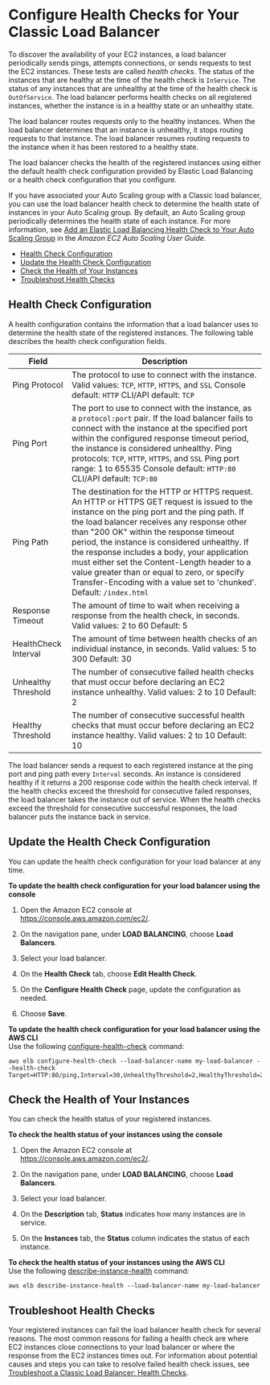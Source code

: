 # Configure Health Checks for Your Classic Load Balancer<a name="elb-healthchecks"></a>

To discover the availability of your EC2 instances, a load balancer periodically sends pings, attempts connections, or sends requests to test the EC2 instances\. These tests are called *health checks*\. The status of the instances that are healthy at the time of the health check is `InService`\. The status of any instances that are unhealthy at the time of the health check is `OutOfService`\. The load balancer performs health checks on all registered instances, whether the instance is in a healthy state or an unhealthy state\.

The load balancer routes requests only to the healthy instances\. When the load balancer determines that an instance is unhealthy, it stops routing requests to that instance\. The load balancer resumes routing requests to the instance when it has been restored to a healthy state\.

The load balancer checks the health of the registered instances using either the default health check configuration provided by Elastic Load Balancing or a health check configuration that you configure\.

If you have associated your Auto Scaling group with a Classic load balancer, you can use the load balancer health check to determine the health state of instances in your Auto Scaling group\. By default, an Auto Scaling group periodically determines the health state of each instance\. For more information, see [Add an Elastic Load Balancing Health Check to Your Auto Scaling Group](http://docs.aws.amazon.com/autoscaling/latest/userguide/as-add-elb-healthcheck.html) in the *Amazon EC2 Auto Scaling User Guide*\.


+ [Health Check Configuration](#health-check-configuration)
+ [Update the Health Check Configuration](#update-health-check-config)
+ [Check the Health of Your Instances](#check-instance-health)
+ [Troubleshoot Health Checks](#troubleshoot-health-checks)

## Health Check Configuration<a name="health-check-configuration"></a>

A health configuration contains the information that a load balancer uses to determine the health state of the registered instances\. The following table describes the health check configuration fields\.


| Field | Description | 
| --- | --- | 
|  Ping Protocol  |  The protocol to use to connect with the instance\. Valid values: `TCP`, `HTTP`, `HTTPS`, and `SSL` Console default: `HTTP` CLI/API default: `TCP`  | 
|  Ping Port  |  The port to use to connect with the instance, as a `protocol:port` pair\. If the load balancer fails to connect with the instance at the specified port within the configured response timeout period, the instance is considered unhealthy\. Ping protocols: `TCP`, `HTTP`, `HTTPS`, and `SSL` Ping port range: 1 to 65535 Console default: `HTTP:80` CLI/API default: `TCP:80`  | 
|  Ping Path  |  The destination for the HTTP or HTTPS request\. An HTTP or HTTPS GET request is issued to the instance on the ping port and the ping path\. If the load balancer receives any response other than "200 OK" within the response timeout period, the instance is considered unhealthy\. If the response includes a body, your application must either set the Content\-Length header to a value greater than or equal to zero, or specify Transfer\-Encoding with a value set to 'chunked'\. Default: `/index.html`  | 
|  Response Timeout  |  The amount of time to wait when receiving a response from the health check, in seconds\. Valid values: 2 to 60 Default: 5  | 
|  HealthCheck Interval  |  The amount of time between health checks of an individual instance, in seconds\. Valid values: 5 to 300 Default: 30  | 
|  Unhealthy Threshold  |  The number of consecutive failed health checks that must occur before declaring an EC2 instance unhealthy\. Valid values: 2 to 10 Default: 2  | 
|  Healthy Threshold  |  The number of consecutive successful health checks that must occur before declaring an EC2 instance healthy\. Valid values: 2 to 10 Default: 10  | 

The load balancer sends a request to each registered instance at the ping port and ping path every `Interval` seconds\. An instance is considered healthy if it returns a 200 response code within the health check interval\. If the health checks exceed the threshold for consecutive failed responses, the load balancer takes the instance out of service\. When the health checks exceed the threshold for consecutive successful responses, the load balancer puts the instance back in service\.

## Update the Health Check Configuration<a name="update-health-check-config"></a>

You can update the health check configuration for your load balancer at any time\.

**To update the health check configuration for your load balancer using the console**

1. Open the Amazon EC2 console at [https://console\.aws\.amazon\.com/ec2/](https://console.aws.amazon.com/ec2/)\.

1. On the navigation pane, under **LOAD BALANCING**, choose **Load Balancers**\.

1. Select your load balancer\.

1. On the **Health Check** tab, choose **Edit Health Check**\.

1. On the **Configure Health Check** page, update the configuration as needed\.

1. Choose **Save**\.

**To update the health check configuration for your load balancer using the AWS CLI**  
Use the following [configure\-health\-check](http://docs.aws.amazon.com/cli/latest/reference/elb/configure-health-check.html) command:

```
aws elb configure-health-check --load-balancer-name my-load-balancer --health-check Target=HTTP:80/ping,Interval=30,UnhealthyThreshold=2,HealthyThreshold=2,Timeout=3
```

## Check the Health of Your Instances<a name="check-instance-health"></a>

You can check the health status of your registered instances\.

**To check the health status of your instances using the console**

1. Open the Amazon EC2 console at [https://console\.aws\.amazon\.com/ec2/](https://console.aws.amazon.com/ec2/)\.

1. On the navigation pane, under **LOAD BALANCING**, choose **Load Balancers**\.

1. Select your load balancer\.

1. On the **Description** tab, **Status** indicates how many instances are in service\.

1. On the **Instances** tab, the **Status** column indicates the status of each instance\.

**To check the health status of your instances using the AWS CLI**  
Use the following [describe\-instance\-health](http://docs.aws.amazon.com/cli/latest/reference/elb/describe-instance-health.html) command:

```
aws elb describe-instance-health --load-balancer-name my-load-balancer
```

## Troubleshoot Health Checks<a name="troubleshoot-health-checks"></a>

Your registered instances can fail the load balancer health check for several reasons\. The most common reasons for failing a health check are where EC2 instances close connections to your load balancer or where the response from the EC2 instances times out\. For information about potential causes and steps you can take to resolve failed health check issues, see [Troubleshoot a Classic Load Balancer: Health Checks](ts-elb-healthcheck.md)\.